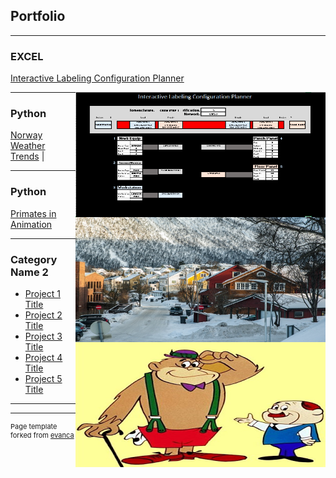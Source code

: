 ## Portfolio

---

### EXCEL 

[Interactive Labeling Configuration Planner](/Interactive_Labeling.md)

<img style="float: right;" src="/Interactive_Labels_Small.png?raw=true" width="400" height="200"/>

---

### Python
   
[Norway Weather Trends](https://github.com/James-E-Porter/Norway_Weather_Trends/blob/main/Norway_Weather.ipynb) | <img style="float: right;" src="/images/Norway_Small.jpg?raw=true" width="400" height="200"/>

---

### Python

[Primates in Animation](https://github.com/James-E-Porter/Primates_In_Animation/blob/main/Primates%20in%20Animation%20Part%201.ipynb)

<img style="float: right;" src="/images/We've got a gorilla for sale.jpg?raw=true" width="400" height="200"/>

---

### Category Name 2

- [Project 1 Title](http://example.com/)
- [Project 2 Title](http://example.com/)
- [Project 3 Title](http://example.com/)
- [Project 4 Title](http://example.com/)
- [Project 5 Title](http://example.com/)

---




---
<p style="font-size:11px">Page template forked from <a href="https://github.com/evanca/quick-portfolio">evanca</a></p>
<!-- Remove above link if you don't want to attibute -->
